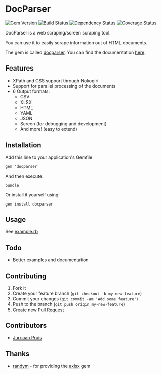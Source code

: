 # DocParser

[![Gem Version](http://img.shields.io/gem/v/docparser.svg)](http://badge.fury.io/rb/docparser) [![Build Status](http://img.shields.io/travis/jurriaan/docparser.svg)](https://travis-ci.org/jurriaan/docparser) [![Dependency Status](http://img.shields.io/gemnasium/jurriaan/docparser.svg)](https://gemnasium.com/jurriaan/docparser) [![Coverage Status](https://img.shields.io/coveralls/jurriaan/docparser.svg)](https://coveralls.io/r/jurriaan/docparser?branch=master)


DocParser is a web scraping/screen scraping tool.

You can use it to easily scrape information out of HTML documents.

The gem is called [docparser](http://rubygems.org/gems/docparser).
You can find the documentation [here](http://rubydoc.info/github/jurriaan/docparser/).

## Features

- XPath and CSS support through Nokogiri
- Support for parallel processing of the documents
- 6 Output formats:
  * CSV
  * XLSX
  * HTML
  * YAML
  * JSON
  * Screen (for debugging and development)
  * And more! (easy to extend)

## Installation

Add this line to your application's Gemfile:

    gem 'docparser'

And then execute:

    bundle

Or install it yourself using:

    gem install docparser

## Usage

See [example.rb](https://github.com/jurriaan/docparser/blob/master/example.rb)

## Todo

- Better examples and documentation

## Contributing

1. Fork it
2. Create your feature branch (`git checkout -b my-new-feature`)
3. Commit your changes (`git commit -am 'Add some feature'`)
4. Push to the branch (`git push origin my-new-feature`)
5. Create new Pull Request

## Contributors

- [Jurriaan Pruis](https://github.com/jurriaan)

## Thanks

- [randym](https://github.com/randym) - for providing the [axlsx](https://github.com/randym/axlsx) gem